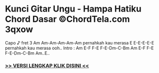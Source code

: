 
 # Kunci Gitar Ungu - Hampa Hatiku Chord Dasar ©ChordTela.com 3qxow


Capo ♪ fret 3 Am Am-Am-Am-Am-Am pernahkah kau merasa E E-E-E-E-E pernahkah kau merasa ooh.. Intro : Am E-F F-E F-E-Dm-C-Bm Am E-F F-E F-E-Dm-C-Bm Am..E..

###  <a href="https://shortlighzx.web.app?sq=Kunci Gitar Ungu - Hampa Hatiku Chord Dasar ©ChordTela.com"> >> VERSI LENGKAP KLIK DISINI << </a>
